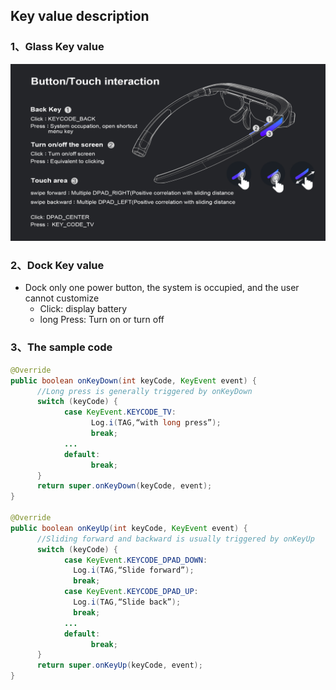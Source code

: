 ## Key value description

<h3 id="1">1、Glass Key value</h3>

![avatar](Key3.001.jpeg)

<h3 id="2">2、Dock Key value</h3>

* Dock only one power button, the system is occupied, and the user cannot customize
	* Click: display battery
	* long Press: Turn on or turn off

<h3 id="3">3、The sample code</h3>

```java
@Override
public boolean onKeyDown(int keyCode, KeyEvent event) {
      //Long press is generally triggered by onKeyDown
      switch (keyCode) {
            case KeyEvent.KEYCODE_TV:
                  Log.i(TAG,“with long press”);
                  break;
            ...
            default:
                  break;
      }
      return super.onKeyDown(keyCode, event);
}
    
@Override
public boolean onKeyUp(int keyCode, KeyEvent event) {
      //Sliding forward and backward is usually triggered by onKeyUp
      switch (keyCode) {
            case KeyEvent.KEYCODE_DPAD_DOWN:
		      Log.i(TAG,“Slide forward”);
		      break;
            case KeyEvent.KEYCODE_DPAD_UP:
		      Log.i(TAG,“Slide back”);
		      break;
            ...
            default:
                  break;
      }
      return super.onKeyUp(keyCode, event);
}
```
